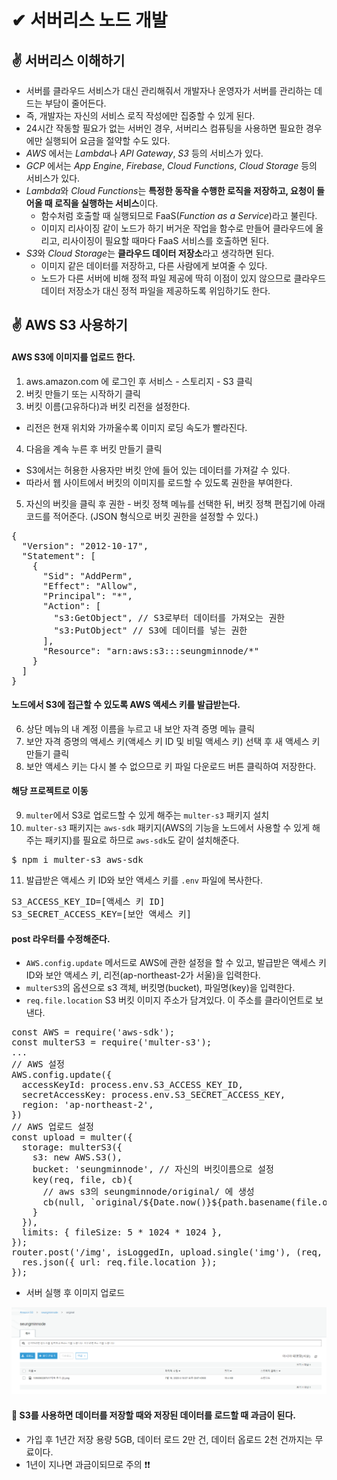# ✔ 서버리스 노드 개발
## ✌ 서버리스 이해하기
- 서버를 클라우드 서비스가 대신 관리해줘서 개발자나 운영자가 서버를 관리하는 데 드는 부담이 줄어든다.
- 즉, 개발자는 자신의 서비스 로직 작성에만 집중할 수 있게 된다.
- 24시간 작동할 필요가 없는 서버인 경우, 서버리스 컴퓨팅을 사용하면 필요한 경우에만 실행되어 요금을 절약할 수도 있다.
- *AWS* 에서는 *Lambda*나 *API Gateway*, *S3* 등의 서비스가 있다.
- *GCP* 에서는 *App Engine*, *Firebase*, *Cloud Functions*, *Cloud Storage* 등의 서비스가 있다.
- *Lambda*와 *Cloud Functions*는 **특정한 동작을 수행한 로직을 저장하고, 요청이 들어올 때 로직을 실행하는 서비스**이다.
  - 함수처럼 호출할 때 실행되므로 FaaS(*Function as a Service*)라고 불린다.
  - 이미지 리사이징 같이 노드가 하기 버거운 작업을 함수로 만들어 클라우드에 올리고, 리사이징이 필요할 때마다 FaaS 서비스를 호출하면 된다.
- *S3*와 *Cloud Storage*는 **클라우드 데이터 저장소**라고 생각하면 된다.
  - 이미지 같은 데이터를 저장하고, 다른 사람에게 보여줄 수 있다.
  - 노드가 다른 서버에 비해 정적 파일 제공에 딱히 이점이 있지 않으므로 클라우드 데이터 저장소가 대신 정적 파일을 제공하도록 위임하기도 한다.

## ✌️ AWS S3 사용하기
#### AWS S3에 이미지를 업로드 한다.
1. aws.amazon.com 에 로그인 후 서비스 - 스토리지 - S3 클릭
2. 버킷 만들기 또는 시작하기 클릭
3. 버킷 이름(고유하다)과 버킷 리전을 설정한다.
  - 리전은 현재 위치와 가까울수록 이미지 로딩 속도가 빨라진다. 
4. 다음을 계속 누른 후 버킷 만들기 클릭
- S3에서는 허용한 사용자만 버킷 안에 들어 있는 데이터를 가져갈 수 있다.
- 따라서 웹 사이트에서 버킷의 이미지를 로드할 수 있도록 권한을 부여한다.
5. 자신의 버킷을 클릭 후 권한 - 버킷 정책 메뉴를 선택한 뒤, 버킷 정책 편집기에 아래 코드를 적어준다. (JSON 형식으로 버킷 권한을 설정할 수 있다.)
<pre>
{
  "Version": "2012-10-17",
  "Statement": [
    {
      "Sid": "AddPerm",
      "Effect": "Allow",
      "Principal": "*",
      "Action": [
        "s3:GetObject", // S3로부터 데이터를 가져오는 권한
        "s3:PutObject" // S3에 데이터를 넣는 권한
      ],
      "Resource": "arn:aws:s3:::seungminnode/*"
    }
  ]
}
</pre>
#### 노드에서 S3에 접근할 수 있도록 AWS 액세스 키를 발급받는다.
6. 상단 메뉴의 내 계정 이름을 누르고 내 보안 자격 증명 메뉴 클릭
7. 보안 자격 증명의 액세스 키(액세스 키 ID 및 비밀 액세스 키) 선택 후 새 액세스 키 만들기 클릭
8. 보안 액세스 키는 다시 볼 수 없으므로 키 파일 다운로드 버튼 클릭하여 저장한다.
#### 해당 프로젝트로 이동
9. `multer`에서 S3로 업로드할 수 있게 해주는 `multer-s3` 패키지 설치
10. `multer-s3` 패키지는 `aws-sdk` 패키지(AWS의 기능을 노드에서 사용할 수 있게 해주는 패키지)를 필요로 하므로 `aws-sdk`도 같이 설치해준다.
<pre>
$ npm i multer-s3 aws-sdk
</pre>
11. 발급받은 액세스 키 ID와 보안 액세스 키를 `.env` 파일에 복사한다.
<pre>
S3_ACCESS_KEY_ID=[액세스 키 ID]
S3_SECRET_ACCESS_KEY=[보안 액세스 키]
</pre>
#### post 라우터를 수정해준다.
- `AWS.config.update` 메서드로 AWS에 관한 설정을 할 수 있고, 발급받은 액세스 키 ID와 보안 액세스 키, 리전(ap-northeast-2가 서울)을 입력한다.
- `multerS3`의 옵션으로 s3 객체, 버킷명(bucket), 파일명(key)을 입력한다.
- `req.file.location` S3 버킷 이미지 주소가 담겨있다. 이 주소를 클라이언트로 보낸다.
<pre>
const AWS = require('aws-sdk');
const multerS3 = require('multer-s3');
...
// AWS 설정
AWS.config.update({
  accessKeyId: process.env.S3_ACCESS_KEY_ID,
  secretAccessKey: process.env.S3_SECRET_ACCESS_KEY,
  region: 'ap-northeast-2',
})
// AWS 업로드 설정
const upload = multer({
  storage: multerS3({
    s3: new AWS.S3(),
    bucket: 'seungminnode', // 자신의 버킷이름으로 설정
    key(req, file, cb){
      // aws s3의 seungminnode/original/ 에 생성
      cb(null, `original/${Date.now()}${path.basename(file.originalname)}`);
    }
  }),
  limits: { fileSize: 5 * 1024 * 1024 },
});
router.post('/img', isLoggedIn, upload.single('img'), (req, res) => {
  res.json({ url: req.file.location });
});
</pre>
- 서버 실행 후 이미지 업로드

![s3](./img/1.PNG)

#### 📌 S3를 사용하면 데이터를 저장할 때와 저장된 데이터를 로드할 때 과금이 된다.
- 가입 후 1년간 저장 용량 5GB, 데이터 로드 2만 건, 데이터 옵로드 2천 건까지는 무료이다.
- 1년이 지나면 과금이되므로 주의 ❗❗